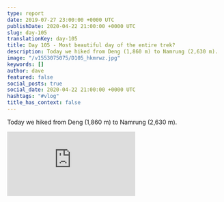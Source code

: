 ```yaml
---
type: report
date: 2019-07-27 23:00:00 +0000 UTC
publishDate: 2020-04-22 21:00:00 +0000 UTC
slug: day-105
translationKey: day-105
title: Day 105 - Most beautiful day of the entire trek?
description: Today we hiked from Deng (1,860 m) to Namrung (2,630 m).
image: "/v1553075075/D105_hkmrwz.jpg"
keywords: []
author: dave
featured: false
social_posts: true
social_date: 2020-04-22 21:00:00 +0000 UTC
hashtags: "#vlog"
title_has_context: false
---
```


Today we hiked from Deng (1,860 m) to Namrung (2,630 m).

<iframe class="youtube" src="https://www.youtube.com/embed/wetAVNbVr7A" frameborder="0" allow="accelerometer; autoplay; encrypted-media; gyroscope; picture-in-picture" allowfullscreen></iframe>


